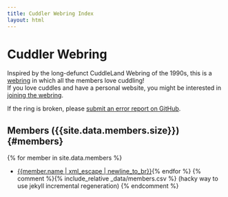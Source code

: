 ```yaml
---
title: Cuddler Webring Index
layout: html
---
```

# Cuddler Webring
Inspired by the long-defunct CuddleLand Webring of the 1990s, this is a [webring](https://en.wikipedia.org/wiki/Webring) in which all the members love cuddling!  
If you love cuddles and have a personal website, you might be interested in [joining the webring]({{'join'|relative_url}}).

If the ring is broken, please [submit an error report on GitHub]({{site.github_repo_url}}/issues/new).

## Members ({{site.data.members.size}}) {#members}
{% for member in site.data.members %}
- [{{member.name | xml_escape | newline_to_br}}]({{member.url}}){% endfor %}
{% comment %}{% include_relative _data/members.csv %} (hacky way to use jekyll incremental regeneration) {% endcomment %}

